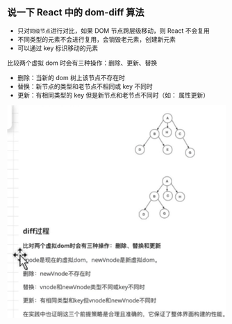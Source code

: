 ## 说一下 React 中的 dom-diff 算法

- 只对`同级节点`进行对比，如果 DOM 节点跨层级移动，则 React 不会复用
- 不同类型的元素不会进行复用，会销毁老元素，创建新元素
- 可以通过 key 标识移动的元素

比较两个虚拟 dom 时会有三种操作：删除、更新、替换

- 删除：当新的 dom 树上该节点不存在时
- 替换：新节点的类型和老节点不相同或 key 不同时
- 更新：有相同类型的 key 但是新节点和老节点不同时（如： 属性更新）

<img src="./imgs/react-diff.jpg" />
